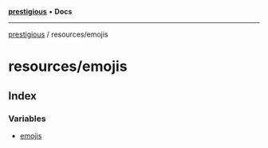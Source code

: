 [**prestigious**](../../README.md) • **Docs**

***

[prestigious](../../README.md) / resources/emojis

# resources/emojis

## Index

### Variables

- [emojis](variables/emojis.md)
